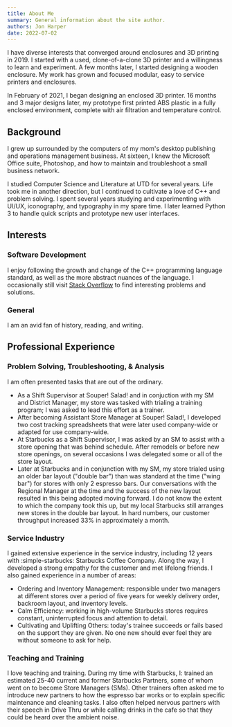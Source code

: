 ```yaml
---
title: About Me
summary: General information about the site author.
authors: Jon Harper
date: 2022-07-02
---
```


I have diverse interests that converged around enclosures and 3D printing in 2019. I started with a used, clone-of-a-clone 3D printer and a willingness to learn and experiment. A few months later, I started designing a wooden enclosure. My work has grown and focused modular, easy to service printers and enclosures.

In February of 2021, I began designing an enclosed 3D printer. 16 months and 3 major designs later, my prototype first printed ABS plastic in a fully enclosed environment, complete with air filtration and temperature control.

## Background

I grew up surrounded by the computers of my mom's desktop publishing and operations management business. At sixteen, I knew the Microsoft Office suite, Photoshop, and how to maintain and troubleshoot a small business network.

I studied Computer Science and Literature at UTD for several years. Life took me in another direction, but I continued to cultivate a love of C++ and problem solving. I spent several years studying and experimenting with UI/UX, iconography, and typography in my spare time. I later learned Python 3 to handle quick scripts and prototype new user interfaces.

## Interests

### Software Development

I enjoy following the growth and change of the C++ programming language standard, as well as the more abstract nuances of the language. I occasionally still visit [Stack Overflow](https://stackoverflow.com/users/4732082/jonspaceharper) to find interesting problems and solutions.

### General

I am an avid fan of history, reading, and writing.

## Professional Experience

### Problem Solving, Troubleshooting, & Analysis

I am often presented tasks that are out of the ordinary. 

- As a Shift Supervisor at Souper! Salad! and in conjuction with my SM and District Manager, my store was tasked with trialing a training program; I was asked to lead this effort as a trainer.
- After becoming Assistant Store Manager at Souper! Salad!, I developed two cost tracking spreadsheets that were later used company-wide or adapted for use company-wide.
- At Starbucks as a Shift Supervisor, I was asked by an SM to assist with a store opening that was behind schedule. After remodels or before new store openings, on several occasions I was delegated some or all of the store layout.
- Later at Starbucks and in conjunction with my SM, my store trialed using an older bar layout ("double bar") than was standard at the time ("wing bar") for stores with only 2 espresso bars. Our conversations with the Regional Manager at the time and the success of the new layout resulted in this being adopted moving forward. I do not know the extent to which the company took this up, but my local Starbucks still arranges new stores in the double bar layout. In hard numbers, our customer throughput increased 33% in approximately a month.

### Service Industry

I gained extensive experience in the service industry, including 12 years with :simple-starbucks: Starbucks Coffee Company. Along the way, I developed a strong empathy for the customer and met lifelong friends. I also gained experience in a number of areas:

- Ordering and Inventory Management: responsible under two managers at different stores over a period of five years for weekly delivery order, backroom layout, and inventory levels.
- Calm Efficiency: working in high-volume Starbucks stores requires constant, uninterrupted focus and attention to detail.
- Cultivating and Uplifting Others: today's trainee succeeds or fails based on the support they are given. No one new should ever feel they are without someone to ask for help.

### Teaching and Training

I love teaching and training. During my time with Starbucks, I: trained an estimated 25-40 current and former Starbucks Partners, some of whom went on to become Store Managers (SMs). Other trainers often asked me to introduce new partners to how the espresso bar works or to explain specific maintenance and cleaning tasks. I also often helped nervous partners with their speech in Drive Thru or while calling drinks in the cafe so that they could be heard over the ambient noise.


